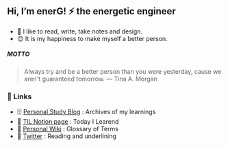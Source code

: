 ## Hi, I’m enerG! ⚡ the energetic engineer

- 🤍 I like to read, write, take notes and design.
- 😊 It is my happiness to make myself a better person.

##### MOTTO

> Always try and be a better person than you were yesterday, cause we aren't guaranteed tomorrow. ― Tina A. Morgan

### 🔗 Links

- 🗄️ [Personal Study Blog](https://energneer.tistory.com/) : Archives of my learnings
- 📁 [TIL Notion page](https://energneer.notion.site/TIL-b71258ffaed2459b90760eda1cd35be8?pvs=4) : Today I Learend
- 🔖 [Personal Wiki](https://energneer.gitbook.io/wiki/) : Glossary of Terms
- 📘 [Twitter](https://twitter.com/enerGneer) : Reading and underlining
